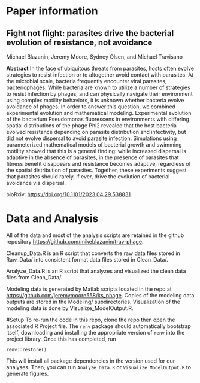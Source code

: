 # Paper information

## Fight not flight: parasites drive the bacterial evolution of resistance, not avoidance

Michael Blazanin, Jeremy Moore, Sydney Olsen, and Michael Travisano

**Abstract**
In the face of ubiquitous threats from parasites, hosts often evolve strategies to resist infection or to altogether avoid contact with parasites. At the microbial scale, bacteria frequently encounter viral parasites, bacteriophages. While bacteria are known to utilize a number of strategies to resist infection by phages, and can physically navigate their environment using complex motility behaviors, it is unknown whether bacteria evolve avoidance of phages. In order to answer this question, we combined experimental evolution and mathematical modeling. Experimental evolution of the bacterium Pseudomonas fluorescens in environments with differing spatial distributions of the phage Phi2 revealed that the host bacteria evolved resistance depending on parasite distribution and infectivity, but did not evolve dispersal to avoid parasite infection. Simulations using parameterized mathematical models of bacterial growth and swimming motility showed that this is a general finding: while increased dispersal is adaptive in the absence of parasites, in the presence of parasites that fitness benefit disappears and resistance becomes adaptive, regardless of the spatial distribution of parasites. Together, these experiments suggest that parasites should rarely, if ever, drive the evolution of bacterial avoidance via dispersal.

bioRxiv: https://doi.org/10.1101/2023.04.29.538831 

# Data and Analysis

All of the data and most of the analysis scripts are retained in the github repository https://github.com/mikeblazanin/trav-phage. 

Cleanup_Data.R is an R script that converts the raw data files stored in Raw_Data/ into consistent format data files stored in Clean_Data/. 

Analyze_Data.R is an R script that analyzes and visualized the clean data files from Clean_Data/.

Modeling data is generated by Matlab scripts located in the repo at https://github.com/jeremymoore558/ks_phage. Copies of the modeling data outputs are stored in the Modeling/ subdirectories. Visualization of the modeling data is done by Visualize_ModelOutput.R.

#Setup
To re-run the code in this repo, clone the repo then open the associated R Project file. The `renv` package should automatically bootstrap itself, downloading and installing the appropriate version of `renv` into the project library. Once this has completed, run
```
renv::restore()
```

This will install all package dependencies in the version used for our analyses. Then, you can run `Analyze_Data.R` or `Visualize_ModelOutput.R` to generate figures.
